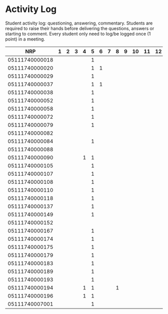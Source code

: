 # Activity Log
Student activity log: questioning, answering, commentary. Students are required to raise their hands before delivering the questions, answers or starting to comment. Every student only need to log/be logged once (1 point) in a meeting.

| NRP            | 1 | 2 | 3 | 4 | 5 | 6 | 7 | 8 | 9 | 10 | 11 | 12 | 13 | 14 | 15 | 16 |
|----------------|---|---|---|---|---|---|---|---|---|----|----|----|----|----|----|----|
| 05111740000018 |   |   |   |   | 1 |   |   |   |   |    |    |    |    |    |    |    |
| 05111740000020 |   |   |   |   | 1 | 1 |   |   |   |    |    |    |    |    |    |    |
| 05111740000029 |   |   |   |   | 1 |   |   |   |   |    |    |    |    |    |    |    |
| 05111740000037 |   |   |   |   | 1 | 1 |   |   |   |    |    |    |    |    |    |    |
| 05111740000038 |   |   |   |   | 1 |   |   |   |   |    |    |    |    |    |    |    |
| 05111740000052 |   |   |   |   | 1 |   |   |   |   |    |    |    |    |    |    |    |
| 05111740000058 |   |   |   |   | 1 |   |   |   |   |    |    |    | 1  |    |    |    |
| 05111740000072 |   |   |   |   | 1 |   |   |   |   |    |    |    |    |    |    |    |
| 05111740000079 |   |   |   |   | 1 |   |   |   |   |    |    |    |    |    |    |    |
| 05111740000082 |   |   |   |   |   |   |   |   |   |    |    |    |    |    |    |    |
| 05111740000084 |   |   |   |   | 1 |   |   |   |   |    |    |    |    |    |    |    |
| 05111740000088 |   |   |   |   |   |   |   |   |   |    |    |    |    |    |    |    |
| 05111740000090 |   |   |   | 1 | 1 |   |   |   |   |    |    |    |    |    |    |    |
| 05111740000105 |   |   |   |   | 1 |   |   |   |   |    |    |    |    |    |    |    |
| 05111740000107 |   |   |   |   | 1 |   |   |   |   |    |    |    |    |    |    |    |
| 05111740000108 |   |   |   |   | 1 |   |   |   |   |    |    |    |    |    |    |    |
| 05111740000110 |   |   |   |   | 1 |   |   |   |   |    |    |    |    |    |    |    |
| 05111740000118 |   |   |   |   | 1 |   |   |   |   |    |    |    |    |    |    |    |
| 05111740000137 |   |   |   |   | 1 |   |   |   |   |    |    |    |    |    |    |    |
| 05111740000149 |   |   |   |   | 1 |   |   |   |   |    |    |    |    |    |    |    |
| 05111740000152 |   |   |   |   |   |   |   |   |   |    |    |    |    |    |    |    |
| 05111740000167 |   |   |   |   | 1 |   |   |   |   |    |    |    |    |    |    |    |
| 05111740000174 |   |   |   |   | 1 |   |   |   |   |    |    |    |    |    |    |    |
| 05111740000175 |   |   |   |   | 1 |   |   |   |   |    |    |    |    |    |    |    |
| 05111740000179 |   |   |   |   | 1 |   |   |   |   |    |    |    |    |    |    |    |
| 05111740000183 |   |   |   |   | 1 |   |   |   |   |    |    |    |    |    |    |    |
| 05111740000189 |   |   |   |   | 1 |   |   |   |   |    |    |    |    |    |    |    |
| 05111740000193 |   |   |   |   | 1 |   |   |   |   |    |    |    |    |    |    |    |
| 05111740000194 |   |   |   | 1 | 1 |   |   | 1 |   |    |    |    |    |    |    |    |
| 05111740000196 |   |   |   | 1 | 1 |   |   |   |   |    |    |    |    |    |    |    |
| 05111740007001 |   |   |   |   | 1 |   |   |   |   |    |    |    |    |    |    |    |
